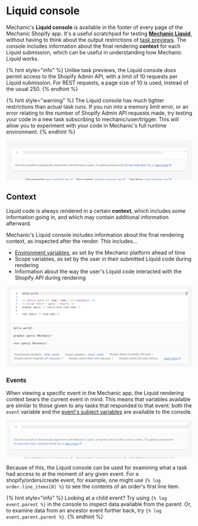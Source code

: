 # Liquid console

Mechanic's **Liquid console** is available in the footer of every page of the Mechanic Shopify app. It's a useful scratchpad for testing [**Mechanic Liquid**](./), without having to think about the output restrictions of [task previews](../../core/tasks/previews/). The console includes information about the final rendering **context** for each Liquid submission, which can be useful in understanding how Mechanic Liquid works.

{% hint style="info" %}
Unlike task previews, the Liquid console _does_ permit access to the Shopify Admin API, with a limit of 10 requests per Liquid submission. For REST requests, a page size of 10 is used, instead of the usual 250.
{% endhint %}

{% hint style="warning" %}
The Liquid console has much tighter restrictions than actual task runs. If you run into a memory limit error, or an error relating to the number of Shopify Admin API requests made, try testing your code in a new task subscribing to mechanic/user/trigger. This will allow you to experiment with your code in Mechanic's full runtime environment.
{% endhint %}

![](<../../.gitbook/assets/Screen Shot 2022-05-17 at 3.52.18 PM.png>)

## Context

Liquid code is always rendered in a certain **context**, which includes some information going in, and which may contain additional information afterward.

Mechanic's Liquid console includes information about the final rendering context, as inspected after the render. This includes...

* [Environment variables](../../core/tasks/code/environment-variables.md), as set by the Mechanic platform ahead of time
* Scope variables, as set by the user in their submitted Liquid code during rendering
* Information about the way the user's Liquid code interacted with the Shopify API during rendering

![](<../../.gitbook/assets/Screen Shot 2022-05-18 at 5.38.16 PM.png>)

### Events

When viewing a specific event in the Mechanic app, the Liquid rendering context bears the current event in mind. This means that variables available are similar to those given to any tasks that responded to that event: both the `event` variable and the [event's subject variables](../../core/tasks/code/environment-variables.md#event-subject-variables) are available to the console.

![](<../../.gitbook/assets/2022-05-18 17.48.01.gif>)

Because of this, the Liquid console can be used for examining what a task had access to at the moment of any given event. For a shopify/orders/create event, for example, one might use `{% log order.line_items[0] %}` to see the contents of an order's first line item.

{% hint style="info" %}
Looking at a child event? Try using `{% log event.parent %}` in the console to inspect data available from the parent. Or, to examine data from an ancestor event further back, try `{% log event.parent.parent %}`.
{% endhint %}

